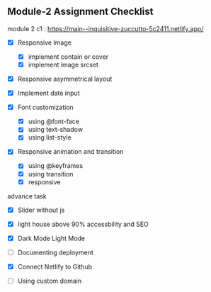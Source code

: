 ## Module-2 Assignment Checklist

module 2 c1 : https://main--inquisitive-zuccutto-5c2411.netlify.app/

- [x] Responsive Image

  - [x] implement contain or cover
  - [x] implement image srcset

- [x] Responsive asymmetrical layout
- [x] Implement date input
- [x] Font customization

  - [x] using @font-face
  - [x] using text-shadow
  - [x] using list-style

- [x] Responsive animation and transition

  - [x] using @keyframes
  - [x] using transition
  - [x] responsive

advance task

- [x] Slider without js
- [x] light house above 90% accessbility and SEO
- [x] Dark Mode Light Mode

- [ ] Documenting deployment
- [x] Connect Netlify to Github
- [ ] Using custom domain
